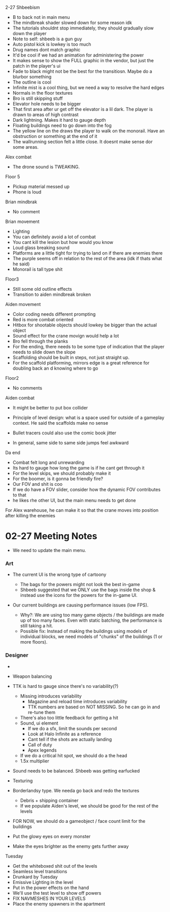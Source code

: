 2-27 Shbeebism

- B to back not in main menu
- The mindbreak shader slowed down for some reason idk
- The tutorials shouldnt stop immediately, they should gradually slow down the player
- Note to self: shbeeb is a gun guy
- Auto pistol kick is lowkey is too much
- Drug names dont match graphic
- It'd be cool if we had an animation for administering the power
- It makes sense to show the FULL graphic in the vendor, but just the patch in the player's ui
- Fade to black might not be the best for the transitiosn. Maybe do a blurbor something
- The outline is cool
- Infinite mist is a cool thing, but we need a way to resolve the hard edges
- Normals in the floor textures
- Bro is still skipping stuff
- Elevator hole needs to be bigger
- That first area after ur get off the elevator is a lil dark. The player is drawn to areas of high contrast 
- Dark lightning. Makes it hard to gauge depth
- Floating buildings need to go down into the fog
- The yellow line on the draws the player to walk on the monorail. Have an obstruction or something at the end of it
- The wallrunning section felt a little close. It doesnt make sense dor some areas.

Alex combat

- The drone sound is TWEAKING.

Floor 5

- Pickup material messed up
- Phone is loud

Brian mindbrak

- No comment

Brian movement

- Lighting
- You can definitely avoid a lot of combat
- You cant kill the lesion but how would you know
- Loud glass breaking sound
- Platforms are a little tight for trying to land on if there are enemies there
- The purple seems off in relation to the rest of the area (idk if thats what he said)
- Monorail is tall type shit

Floor3

- Still some old outline effects
- Transition to aiden mindbreak broken

Aiden movement

- Color coding needs different prompting
- Red is more combat oriented
- Hitbox for shootable objects should lowkey be bigger than the actual object
- Sound effect for the crane movign would help a lot
- Bro fell through the planks
- For the ending, there needs to be some type of indication that the player needs to slide down the slope
- Scaffolding should be built in steps, not just straight up.
- For the scaffold platforming, mirrors edge is a great reference for doubling back an d knowing where to go

Floor2

- No comments

Aiden combat

- It might be better to put box collider
- Principle of level design: what is a space used for outside of a gameplay context. He said the scaffolds make no sense

- Bullet tracers could also use the comic book jitter
- In general, same side to same side jumps feel awkward

Da end

- Combat felt long and unrewarding
- Its hard to gauge how long the game is if he cant get through it
- For the level skips, we should probably make it 
- For the boomer, is it gonna be friendly fire?
- Our FOV and shit is coo
- If we do have a FOV slider, consider how the dynamic FOV contributes to that
- he likes rhe other UI, but the main menu needs to get done

For Alex warehouse, he can make it so that the crane moves into position after killing the enemies 

# 02-27 Meeting Notes

- We need to update the main menu.

### Art

- The current UI is the wrong type of cartoony
	- The bags for the powers might not look the best in-game
	- Shbeeb suggested that we ONLY use the bags inside the shop & instead use the icons for the powers for the in-game UI.

- Our current buildings are causing performance issues (low FPS).
	- Why?: We are using too many game objects / the buildings are made up of too many faces. Even with static batching, the performance is still taking a hit.
	- Possible fix: Instead of making the buildings using models of individual blocks, we need models of "chunks" of the buildings (1 or more floors).

### Designer

- 

- Weapon balancing
- TTK is hard to gauge since there's no variability(?)
	- Missing introduces variability
		- Magazine and reload time introduces variability 
		- TTK numbers are based on NOT MISSING. So he can go in and re-tune them
	- There's also too little feedback for getting a hit
	- Sound, ui element
		- If we do a sfx, limit the sounds per second
		- Look at Halo Infinite as a reference
		- Cant tell if the shots are actually landing
		- Call of duty 
		- Apex legends
	- If we do a critical hit spot, we should do a the head
	- 1.5x multiplier
- Sound needs to be balanced. Shbeeb was getting earfucked
- Texturing
- Borderlandsy type. We needa go back and redo the textures
	- Debris + shipping container
	- If we populate Aiden's level, we should be good for the rest of the levels
- FOR NOW, we should do a gameobject / face count limit for the buildings
- Put the glowy eyes on every monster
- Make the eyes brighter as the enemy gets further away

Tuesday

- Get the whiteboxed shit out of the levels
- Seamless level transitions
- Drunkard by Tuesday
- Emissive Lighting in the level
- Put in the power effects on the hand
- We'll use the test level to show off powers
- FIX NAVMESHES IN YOUR LEVELS
- Place the enemy spawners in the apartment
